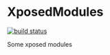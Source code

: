# XposedModules
[![build status](https://gitlab.com/TheCjw/XposedModules/badges/master/build.svg)](https://gitlab.com/TheCjw/XposedModules/commits/master)

Some xposed modules
